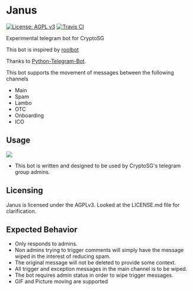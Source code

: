 # Janus

[![License: AGPL v3](https://img.shields.io/badge/License-AGPL%20v3-blue.svg)](https://www.gnu.org/licenses/agpl-3.0) [![Travis CI](https://api.travis-ci.org/xlanor/Janus.svg?branch=master)]()

Experimental telegram bot for CryptoSG

This bot is inspired by [roolbot](https://github.com/bvanrijn/rules-bot)

Thanks to [Python-Telegram-Bot](https://github.com/python-telegram-bot/python-telegram-bot).

This bot supports the movement of messages between the following channels
- Main
- Spam
- Lambo
- OTC
- Onboarding
- ICO

## Usage
<img src="/demo/janus_demo.gif" >

- This bot is written and designed to be used by CryptoSG's telegram group admins.

## Licensing
Janus is licensed under the AGPLv3. Looked at the LICENSE.md file for clarification.

## Expected Behavior
- Only responds to admins.
- Non admins trying to trigger comments will simply have the message wiped in the interest of reducing spam.
- The original message will not be deleted to provide some context.
- All trigger and exception messages in the main channel is to be wiped.
- The bot requires admin status in order to wipe trigger messages.
- GIF and Picture moving are supported
